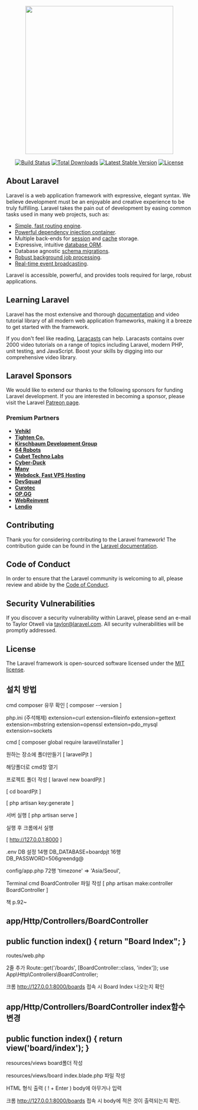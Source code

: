 <p align="center"><a href="https://laravel.com" target="_blank"><img src="https://raw.githubusercontent.com/laravel/art/master/logo-lockup/5%20SVG/2%20CMYK/1%20Full%20Color/laravel-logolockup-cmyk-red.svg" width="400"></a></p>

<p align="center">
<a href="https://travis-ci.org/laravel/framework"><img src="https://travis-ci.org/laravel/framework.svg" alt="Build Status"></a>
<a href="https://packagist.org/packages/laravel/framework"><img src="https://img.shields.io/packagist/dt/laravel/framework" alt="Total Downloads"></a>
<a href="https://packagist.org/packages/laravel/framework"><img src="https://img.shields.io/packagist/v/laravel/framework" alt="Latest Stable Version"></a>
<a href="https://packagist.org/packages/laravel/framework"><img src="https://img.shields.io/packagist/l/laravel/framework" alt="License"></a>
</p>

## About Laravel

Laravel is a web application framework with expressive, elegant syntax. We believe development must be an enjoyable and creative experience to be truly fulfilling. Laravel takes the pain out of development by easing common tasks used in many web projects, such as:

- [Simple, fast routing engine](https://laravel.com/docs/routing).
- [Powerful dependency injection container](https://laravel.com/docs/container).
- Multiple back-ends for [session](https://laravel.com/docs/session) and [cache](https://laravel.com/docs/cache) storage.
- Expressive, intuitive [database ORM](https://laravel.com/docs/eloquent).
- Database agnostic [schema migrations](https://laravel.com/docs/migrations).
- [Robust background job processing](https://laravel.com/docs/queues).
- [Real-time event broadcasting](https://laravel.com/docs/broadcasting).

Laravel is accessible, powerful, and provides tools required for large, robust applications.

## Learning Laravel

Laravel has the most extensive and thorough [documentation](https://laravel.com/docs) and video tutorial library of all modern web application frameworks, making it a breeze to get started with the framework.

If you don't feel like reading, [Laracasts](https://laracasts.com) can help. Laracasts contains over 2000 video tutorials on a range of topics including Laravel, modern PHP, unit testing, and JavaScript. Boost your skills by digging into our comprehensive video library.

## Laravel Sponsors

We would like to extend our thanks to the following sponsors for funding Laravel development. If you are interested in becoming a sponsor, please visit the Laravel [Patreon page](https://patreon.com/taylorotwell).

### Premium Partners

- **[Vehikl](https://vehikl.com/)**
- **[Tighten Co.](https://tighten.co)**
- **[Kirschbaum Development Group](https://kirschbaumdevelopment.com)**
- **[64 Robots](https://64robots.com)**
- **[Cubet Techno Labs](https://cubettech.com)**
- **[Cyber-Duck](https://cyber-duck.co.uk)**
- **[Many](https://www.many.co.uk)**
- **[Webdock, Fast VPS Hosting](https://www.webdock.io/en)**
- **[DevSquad](https://devsquad.com)**
- **[Curotec](https://www.curotec.com/services/technologies/laravel/)**
- **[OP.GG](https://op.gg)**
- **[WebReinvent](https://webreinvent.com/?utm_source=laravel&utm_medium=github&utm_campaign=patreon-sponsors)**
- **[Lendio](https://lendio.com)**

## Contributing

Thank you for considering contributing to the Laravel framework! The contribution guide can be found in the [Laravel documentation](https://laravel.com/docs/contributions).

## Code of Conduct

In order to ensure that the Laravel community is welcoming to all, please review and abide by the [Code of Conduct](https://laravel.com/docs/contributions#code-of-conduct).

## Security Vulnerabilities

If you discover a security vulnerability within Laravel, please send an e-mail to Taylor Otwell via [taylor@laravel.com](mailto:taylor@laravel.com). All security vulnerabilities will be promptly addressed.

## License

The Laravel framework is open-sourced software licensed under the [MIT license](https://opensource.org/licenses/MIT).
## 설치 방법

cmd
composer 유무 확인
[ composer --version ]

php.ini 
(주석해제)
extension=curl
extension=fileinfo
extension=gettext
extension=mbstring
extension=openssl
extension=pdo_mysql
extension=sockets

cmd
[ composer global require laravel/installer ]

원하는 장소에 폴더만들기
[ laravelPjt ]

해당폴더로 cmd창 열기

프로젝트 폴더 작성
[ laravel new boardPjt ]

[ cd boardPjt ]

[ php artisan key:generate ]

서버 실행
[ php artisan serve ]

실행 후 크롬에서 실행

[ http://127.0.0.1:8000 ]


.env
DB 설정
14행 DB_DATABASE=boardpjt
16행 DB_PASSWORD=506greendg@

config/app.php
72행 'timezone' => 'Asia/Seoul',

Terminal cmd
BoardController 파일 작성
[ php artisan make:controller BoardController ]

책 p.92~

app/Http/Controllers/BoardController
--------------------------------
  public function index() {
    return "Board Index";
  }
--------------------------------

routes/web.php

2줄 추가
Route::get('/boards', [BoardController::class, 'index']);
use App\Http\Controllers\BoardController;

크롬 
http://127.0.0.1:8000/boards 접속 시
Board Index 나오는지 확인

app/Http/Controllers/BoardController
index함수 변경
--------------------------------
  public function index() {
    return view('board/index');
  }
--------------------------------

resources/views
board폴더 작성

resources/views/board
index.blade.php 파일 작성

HTML 형식 출력 ( ! + Enter )
body에 아무거나 입력

크롬 
http://127.0.0.1:8000/boards 접속 시
body에 적은 것이 출력되는지 확인.

